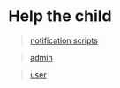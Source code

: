# Help the child

> [notification scripts](https://github.com/smrutiranjanrana/helpthechild_notification_script)

> [admin](https://github.com/smrutiranjanrana/helpthechild_admin)
 
> [user](https://github.com/smrutiranjanrana/helpthechild_user)

